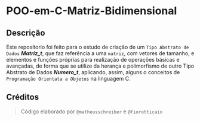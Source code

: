 # POO-em-C-Matriz-Bidimensional

## Descrição

Este reposítorio foi feito para o estudo de criação de um `Tipo Abstrato de Dados` _**Matriz_t**_, que
faz referência a uma `matriz`, com vetores de tamanho, e elementos e funções próprias para realização de
operações básicas e avançadas, de forma que se utilize da herança e polimorfismo de outro Tipo Abstrato
de Dados _**Numero_t**_, aplicando, assim, alguns o conceitos de `Programação Orientata a Objetos` na
linguagem C.

## Créditos
> Código elaborado por `@matheusschreiber` e `@fiorotticaio`
